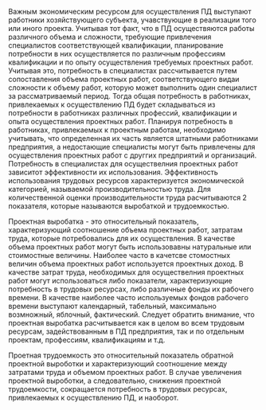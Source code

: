  Важным экономическим ресурсом для осуществления ПД выступают работники хозяйствующего субъекта, учавствующие в реализации того или иного проекта. Учитывая тот факт, что в ПД осуществяются работы различного объема и сложности, требующие привлечения специалистов соответствующей квалификации, планирование потребности в них осуществляется по различным профессиям квалификации и по опыту осуществления требуемых проектных работ. Учитывая это, потребность в специалистах рассчитывается путем сопоставления объема проектных работ, соответствующего видаи сложности к объему работ, которую может выполнить один специалист за рассматриваемый период. Тогда общая потребность в работниках, привлекаемых к осуществлению ПД будет складываться из потребности в работниках различных профессий, квалификации и опыта осуществления проектных работ. Планируя потребность в работниках, привлекаемых к проектным работам, необходимо учитывать, что определенная их часть является штатными работниками предприятия, а недостающие специалисты могут быть привлечены для осуществления проектных работ с друггих предприятий и организаций. Потребность в специалистах для осуществелния проектных работ зависитот эффективности их использования. Эффективность использования трудовых ресурсов характеризуется экономической категорией, называемой производительностью труда. Для количественной оценки производительности труда расчитываются 2 показателя, которые называются выробаткой и трудоемкостью.

Проектная выробатка - это относительный показатель, характеризующий соотношение объема проектных работ, затратам труда, которые потребовались для их осуществления.
В качестве объема проектных работ могут быть использовавны натуральные или стоимостные величины. Наиболее часто в качетсве стомостных величин объема проектных работ используется проектных доход. В качестве затрат труда, необходимых для осуществелния проектных работ могут использоваться либо показатели, характеризующие потребность в трудовых ресурсах, либо различные фонды их рабочего времени. В качестве наиболее часто используемых фондов рабочего времени выступают календарный, табельный, максимально возмножный, яблочный, фактический. 
Следует обратить внимание, что проектная выробатка расчитывается как в целом во всем трудовым ресурсам, задействованным в ПД предприятия, так и по отдельным проектам, профессиям, квалификациям и т.д.

Проетная трудоемкость это относительный показатель обратной проектной выроботки и характеризующий соотношение между затратами труда и объемом проектных работ. 
В случае увеличения проектной выроботки, а следовательно, снижения проектной трудоемкости, сокращается потребность в трудовых ресурсах, привлекаемых к осуществлению ПД, и наоборот. 


